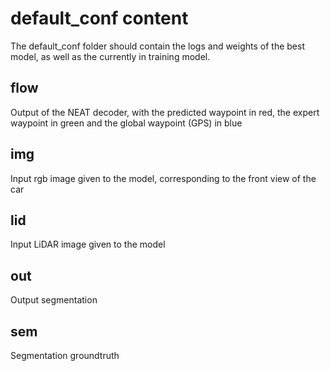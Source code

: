 # default_conf content

The default_conf folder should contain the logs and weights of the best model, as well as the currently in training model.

## flow
Output of the NEAT decoder, with the predicted waypoint in red, the expert waypoint in green and the global waypoint (GPS) in blue

## img
Input rgb image given to the model, corresponding to the front view of the car

## lid
Input LiDAR image given to the model

## out
Output segmentation

## sem
Segmentation groundtruth
